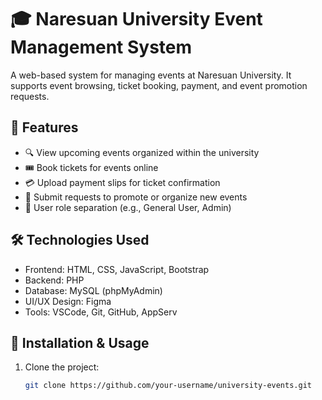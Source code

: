 # 🎓 Naresuan University Event Management System

A web-based system for managing events at Naresuan University. It supports event browsing, ticket booking, payment, and event promotion requests.

## 📌 Features
- 🔍 View upcoming events organized within the university
- 🎟 Book tickets for events online
- 💳 Upload payment slips for ticket confirmation
- 📢 Submit requests to promote or organize new events
- 👥 User role separation (e.g., General User, Admin)

## 🛠️ Technologies Used
- Frontend: HTML, CSS, JavaScript, Bootstrap
- Backend: PHP
- Database: MySQL (phpMyAdmin)
- UI/UX Design: Figma
- Tools: VSCode, Git, GitHub, AppServ

## 🚀 Installation & Usage
1. Clone the project:
   ```bash
   git clone https://github.com/your-username/university-events.git
